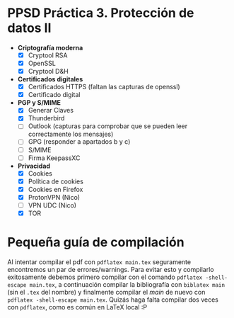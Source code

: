 # PPSD Práctica 3. Protección de datos II

- **Criptografía moderna**
    - [x] Cryptool RSA
    - [x] OpenSSL
    - [x] Cryptool D&H
- **Certificados digitales**
    - [x] Certificados HTTPS (faltan las capturas de openssl)
    - [x] Certificado digital
- **PGP y S/MIME**
    - [x] Generar Claves
    - [x] Thunderbird
    - [ ] Outlook (capturas para comprobar que se pueden leer correctamente los mensajes)
    - [ ] GPG (responder a apartados b y c)
    - [ ] S/MIME 
    - [ ] Firma KeepassXC
- **Privacidad**
    - [x] Cookies
    - [x] Política de cookies
    - [x] Cookies en Firefox 
    - [x] ProtonVPN (Nico)
    - [ ] VPN UDC (Nico)
    - [x] TOR

# Pequeña guía de compilación

Al intentar compilar el pdf con `pdflatex main.tex` seguramente encontremos un par de errores/warnings.
Para evitar esto y compilarlo exitosamente debemos primero compilar con el comando `pdflatex -shell-escape main.tex`, a continuación compilar la bibliografía con `biblatex main` (sin el `.tex` del nombre) y finalmente compilar el *main* de nuevo con `pdflatex -shell-escape main.tex`. Quizás haga falta compilar dos veces con `pdflatex`, como es común en LaTeX local :P
